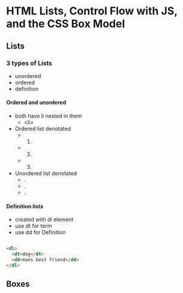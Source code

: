 # HTML Lists, Control Flow with JS, and the CSS Box Model

## Lists

### 3 types of Lists
  - unordered
  - ordered 
  - definition 

#### Ordered and unordered
  - both have li nested in them
    - \<li>
  - Ordered list denotated
    - 1. 
    - 2. 
    - 3.
  - Unordered list denotated
    - .
    - .
    - .
  
#### Definition lists
- created with dl element
- use dt for term
- use dd for Definition
```md

<dl>
  <dt>dog</dt>
  <dd>mans best friend</dd>
</dl>

```

## Boxes